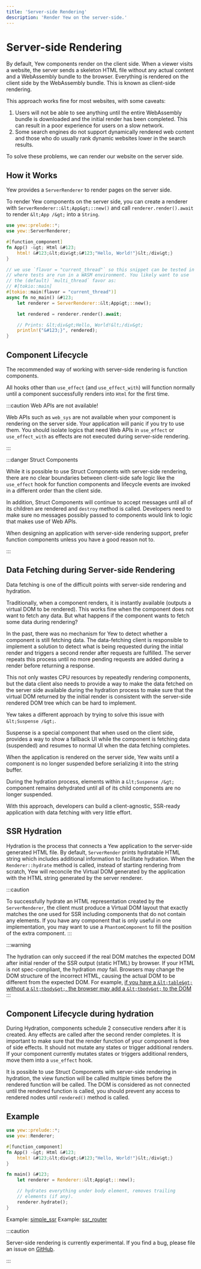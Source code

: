 ```yaml
---
title: 'Server-side Rendering'
description: 'Render Yew on the server-side.'
---
```


# Server-side Rendering

By default, Yew components render on the client side. When a viewer
visits a website, the server sends a skeleton HTML file without any actual
content and a WebAssembly bundle to the browser.
Everything is rendered on the client side by the WebAssembly
bundle. This is known as client-side rendering.

This approach works fine for most websites, with some caveats:

1. Users will not be able to see anything until the entire WebAssembly
   bundle is downloaded and the initial render has been completed.
   This can result in a poor experience for users on a slow network.
2. Some search engines do not support dynamically rendered web content and
   those who do usually rank dynamic websites lower in the search results.

To solve these problems, we can render our website on the server side.

## How it Works

Yew provides a `ServerRenderer` to render pages on the
server side.

To render Yew components on the server side, you can create a renderer
with `ServerRenderer::&lt;App&gt;::new()` and call `renderer.render().await`
to render `&lt;App /&gt;` into a `String`.

```rust
use yew::prelude::*;
use yew::ServerRenderer;

#[function_component]
fn App() -&gt; Html &#123;
    html! &#123;&lt;div&gt;&#123;"Hello, World!"}&lt;/div&gt;}
}

// we use `flavor = "current_thread"` so this snippet can be tested in CI,
// where tests are run in a WASM environment. You likely want to use
// the (default) `multi_thread` favor as:
// #[tokio::main]
#[tokio::main(flavor = "current_thread")]
async fn no_main() &#123;
    let renderer = ServerRenderer::&lt;App&gt;::new();

    let rendered = renderer.render().await;

    // Prints: &lt;div&gt;Hello, World!&lt;/div&gt;
    println!("&#123;}", rendered);
}
```

## Component Lifecycle

The recommended way of working with server-side rendering is
function components.

All hooks other than `use_effect` (and `use_effect_with`)
will function normally until a component successfully renders into `Html`
for the first time.

:::caution Web APIs are not available!

Web APIs such as `web_sys` are not available when your component is
rendering on the server side.
Your application will panic if you try to use them.
You should isolate logics that need Web APIs in `use_effect` or
`use_effect_with` as effects are not executed during server-side rendering.

:::

:::danger Struct Components

While it is possible to use Struct Components with server-side rendering,
there are no clear boundaries between client-side safe logic like the
`use_effect` hook for function components and lifecycle events are invoked
in a different order than the client side.

In addition, Struct Components will continue to accept messages until all of its
children are rendered and `destroy` method is called. Developers need to
make sure no messages possibly passed to components would link to logic
that makes use of Web APIs.

When designing an application with server-side rendering support,
prefer function components unless you have a good reason not to.

:::

## Data Fetching during Server-side Rendering

Data fetching is one of the difficult points with server-side rendering and hydration.

Traditionally, when a component renders, it is instantly available
(outputs a virtual DOM to be rendered). This works fine when the
component does not want to fetch any data. But what happens if the component
wants to fetch some data during rendering?

In the past, there was no mechanism for Yew to detect whether a component is still
fetching data. The data-fetching client is responsible to implement
a solution to detect what is being requested during the initial render and triggers
a second render after requests are fulfilled. The server repeats this process until
no more pending requests are added during a render before returning a response.

This not only wastes CPU resources by repeatedly rendering components,
but the data client also needs to provide a way to make the data fetched on the
server side available during the hydration process to make sure that the
virtual DOM returned by the initial render is consistent with the
server-side rendered DOM tree which can be hard to implement.

Yew takes a different approach by trying to solve this issue with `&lt;Suspense /&gt;`.

Suspense is a special component that when used on the client side, provides a
way to show a fallback UI while the component is fetching
data (suspended) and resumes to normal UI when the data fetching completes.

When the application is rendered on the server side, Yew waits until a
component is no longer suspended before serializing it into the string
buffer.

During the hydration process, elements within a `&lt;Suspense /&gt;` component
remains dehydrated until all of its child components are no longer
suspended.

With this approach, developers can build a client-agnostic, SSR-ready
application with data fetching with very little effort.

## SSR Hydration

Hydration is the process that connects a Yew application to the
server-side generated HTML file. By default, `ServerRender` prints
hydratable HTML string which includes additional information to facilitate hydration.
When the `Renderer::hydrate` method is called, instead of starting rendering from
scratch, Yew will reconcile the Virtual DOM generated by the application
with the HTML string generated by the server renderer.

:::caution

To successfully hydrate an HTML representation created by the
`ServerRenderer`, the client must produce a Virtual DOM layout that
exactly matches the one used for SSR including components that do not
contain any elements. If you have any component that is only useful in
one implementation, you may want to use a `PhantomComponent` to fill the
position of the extra component.
:::

:::warning

The hydration can only succeed if the real DOM matches the expected DOM
after initial render of the SSR output (static HTML) by browser. If your HTML is
not spec-compliant, the hydration _may_ fail. Browsers may change the DOM structure
of the incorrect HTML, causing the actual DOM to be different from the expected DOM.
For example, [if you have a `&lt;table&gt;` without a `&lt;tbody&gt;`, the browser may add a `&lt;tbody&gt;` to the DOM](https://github.com/yewstack/yew/issues/2684)
:::

## Component Lifecycle during hydration

During Hydration, components schedule 2 consecutive renders after it is
created. Any effects are called after the second render completes.
It is important to make sure that the render function of your
component is free of side effects. It should not mutate any states or trigger
additional renders. If your component currently mutates states or triggers
additional renders, move them into a `use_effect` hook.

It is possible to use Struct Components with server-side rendering in
hydration, the view function will be called
multiple times before the rendered function will be called.
The DOM is considered as not connected until the rendered function is called,
you should prevent any access to rendered nodes
until `rendered()` method is called.

## Example

```rust ,ignore
use yew::prelude::*;
use yew::Renderer;

#[function_component]
fn App() -&gt; Html &#123;
    html! &#123;&lt;div&gt;&#123;"Hello, World!"}&lt;/div&gt;}
}

fn main() &#123;
    let renderer = Renderer::&lt;App&gt;::new();

    // hydrates everything under body element, removes trailing
    // elements (if any).
    renderer.hydrate();
}
```

Example: [simple_ssr](https://github.com/yewstack/yew/tree/master/examples/simple_ssr)
Example: [ssr_router](https://github.com/yewstack/yew/tree/master/examples/ssr_router)

:::caution

Server-side rendering is currently experimental. If you find a bug, please file
an issue on [GitHub](https://github.com/yewstack/yew/issues/new?assignees=&labels=bug&template=bug_report.md&title=).

:::
